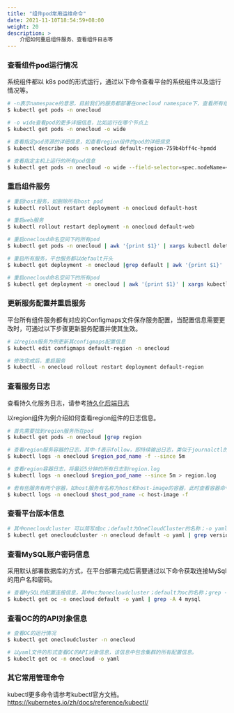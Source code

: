 ```yaml
---
title: "组件pod常用运维命令"
date: 2021-11-10T18:54:59+08:00
weight: 20
description: >
    介绍如何重启组件服务、查看组件日志等
---
```


### 查看组件pod运行情况

系统组件都以 k8s pod的形式运行，通过以下命令查看平台的系统组件以及运行情况等。
```bash
# -n表示namespace的意思，目前我们的服务都部署在onecloud namespace下，查看所有组件的pod的运行情况
$ kubectl get pods -n onecloud 
```
```bash
# -o wide查看pod的更多详细信息，比如运行在哪个节点上
$ kubectl get pods -n onecloud -o wide
```
```bash
# 查看指定pod资源的详细信息，如查看region组件的pod的详细信息
$ kubectl describe pods -n onecloud default-region-759b4bff4c-hpmdd
```
```bash
# 查看指定主机上运行的所有pod信息
$ kubectl get pods -n onecloud -o wide --field-selector=spec.nodeName=<host-name>
```
### 重启组件服务

```bash
# 重启host服务，如删除所有host pod
$ kubectl rollout restart deployment -n onecloud default-host

# 重启web服务
$ kubectl rollout restart deployment -n onecloud default-web

# 重启onecloud命名空间下的所有pod
$ kubectl get pods -n onecloud | awk '{print $1}' | xargs kubectl delete pods -n onecloud

# 重启所有服务，平台服务都以default开头
$ kubectl get deployment -n onecloud |grep default | awk '{print $1}' | xargs kubectl rollout restart deployment -n onecloud

# 重启onecloud命名空间下的所有pod
$ kubectl get deployment -n onecloud | awk '{print $1}' | xargs kubectl rollout restart deployment -n onecloud

```

### 更新服务配置并重启服务

平台所有组件服务都有对应的Configmaps文件保存服务配置，当配置信息需要更改时，可通过以下步骤更新服务配置并使其生效。

```bash
# 以region服务为例更新其configmaps配置信息
$ kubectl edit configmaps default-region -n onecloud
```
```bash
# 修改完成后，重启服务
$ kubectl -n onecloud rollout restart deployment default-region

```
### 查看服务日志

查看持久化服务日志，请参考[持久化后端日志](../backendlogs)

以region组件为例介绍如何查看region组件的日志信息。
```bash
# 首先需要找到region服务所在pod
$ kubectl get pods -n onecloud |grep region
```
```bash
# 查看region服务容器的日志，其中-f表示follow，即持续输出日志，类似于journalctl的 -f；--since 5m 表示查看近5分钟的日志信息。按CTRL+C退出日志输出
$ kubectl logs -n onecloud $region_pod_name -f --since 5m
```
```bash
# 查看region容器日志，将最近5分钟的所有日志到region.log
$ kubectl logs -n onecloud $region_pod_name --since 5m > region.log
```
```bash
# 若有些服务有两个容器，如host服务有名称为host和host-image的容器，此时查看容器命令时需要加'-c' 指定查看哪个容器的日志
$ kubectl logs -n onecloud $host_pod_name -c host-image -f
```


### 查看平台版本信息
```bash
# 其中onecloudcluster 可以简写成oc；default为OneCloudCluster的名称；-o yaml即以yaml形式输出onecloudcluster类型资源的API对象。
$ kubectl get onecloudcluster -n onecloud default -o yaml | grep version
```
### 查看MySQL账户密码信息

采用默认部署数据库的方式，在平台部署完成后需要通过以下命令获取连接MySql的用户名和密码。

```bash
# 查看MySQL的配置连接信息，其中oc为onecloudcluster；default为oc的名称；grep -A 4即属于匹配后4行数据。
$ kubectl get oc -n onecloud default -o yaml | grep -A 4 mysql
```
### 查看OC的的API对象信息

```bash
# 查看OC的运行情况
$ kubectl get onecloudcluster -n onecloud
```
```bash
# 以yaml文件的形式查看OC的API对象信息，该信息中包含集群的所有配置信息。
$ kubeclt get oc -n onecloud -o yaml

```

### 其它常用管理命令

kubectl更多命令请参考kubectl官方文档。
https://kubernetes.io/zh/docs/reference/kubectl/
